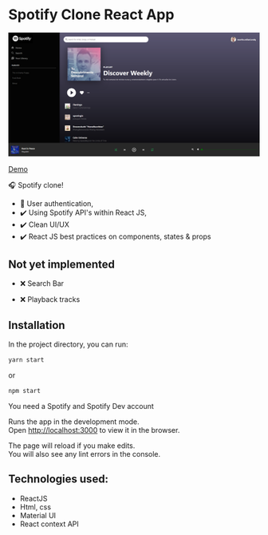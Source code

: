 # Spotify Clone React App

![Spotify Clone](/spotify-clone.png)

[Demo](https://spotify-clone-weld.vercel.app/#)

🎧 Spotify clone!

* 👦 User authentication,
​
* ✔️ Using Spotify API's within React JS,
​
* ✔️ Clean UI/UX
​
* ✔️ React JS best practices on components, states & props

## Not yet implemented

* ❌ Search Bar

* ❌ Playback tracks


## Installation

In the project directory, you can run: 

```bash
yarn start
```
 or

```bash
npm start
```
You need a Spotify and Spotify Dev account<br />

Runs the app in the development mode. <br />
Open [http://localhost:3000](http://localhost:3000) to view it in the browser.

The page will reload if you make edits.<br />
You will also see any lint errors in the console.



## Technologies used:

* ReactJS
* Html, css
* Material UI 
* React context API





